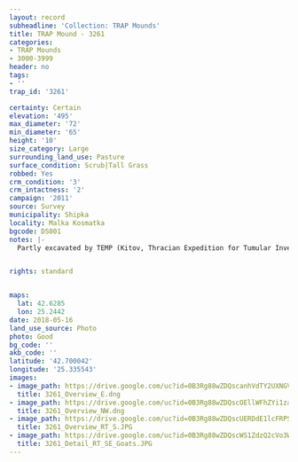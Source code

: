 ```yaml
---
layout: record
subheadline: 'Collection: TRAP Mounds'
title: TRAP Mound - 3261
categories:
- TRAP Mounds
- 3000-3999
header: no
tags:
- ''
trap_id: '3261'

certainty: Certain
elevation: '495'
max_diameter: '72'
min_diameter: '65'
height: '10'
size_category: Large
surrounding_land_use: Pasture
surface_condition: Scrub|Tall Grass
robbed: Yes
crm_condition: '3'
crm_intactness: '2'
campaign: '2011'
source: Survey
municipality: Shipka
locality: Malka Kosmatka
bgcode: DS001
notes: |-
  Partly excavated by TEMP (Kitov, Thracian Expedition for Tumular Investigations). Southern part of the mound was taken by machine (1/3 of the mound).


rights: standard


maps:
  lat: 42.6285
  lon: 25.2442
date: 2018-05-16
land_use_source: Photo
photo: Good
bg_code: ''
akb_code: ''
latitude: '42.700042'
longitude: '25.335543'
images:
- image_path: https://drive.google.com/uc?id=0B3Rg88wZDQscanhVdTY2UXNGVjg
  title: 3261_Overview_E.dng
- image_path: https://drive.google.com/uc?id=0B3Rg88wZDQscOEllWFhZYi1zaG8
  title: 3261_Overview_NW.dng
- image_path: https://drive.google.com/uc?id=0B3Rg88wZDQscUERDdE1lcFRPSlE
  title: 3261_Overview_RT_S.JPG
- image_path: https://drive.google.com/uc?id=0B3Rg88wZDQscWS1ZdzQ2cVo3WVk
  title: 3261_Detail_RT_SE_Goats.JPG
---
```

